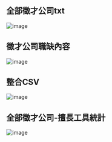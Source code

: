 ## 全部徵才公司txt
![image](https://github.com/u3814520/work104/blob/main/job104%202021_8_24%2010_48_41.png)
## 徵才公司職缺內容
![image](https://github.com/u3814520/work104/blob/main/%E5%85%AC%E5%8F%B8.txt%20-%20%E8%A8%98%E4%BA%8B%E6%9C%AC%202021_8_24%2010_49_15.png)
## 整合CSV
![image](https://github.com/u3814520/work104/blob/main/csv.png)
## 全部徵才公司-擅長工具統計
![image](https://github.com/u3814520/work104/blob/main/AllTool.png)
